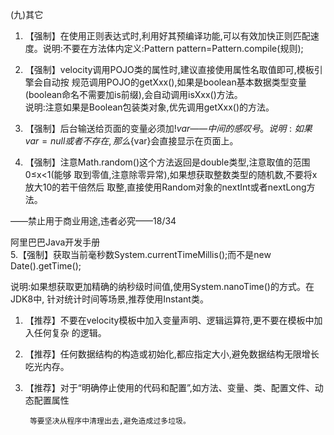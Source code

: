 \(九\)其它

1. 【强制】在使用正则表达式时,利用好其预编译功能,可以有效加快正则匹配速度。说明:不要在方法体内定义:Pattern pattern=Pattern.compile\(规则\);

2. 【强制】velocity调用POJO类的属性时,建议直接使用属性名取值即可,模板引擎会自动按 规范调用POJO的getXxx\(\),如果是boolean基本数据类型变量\(boolean命名不需要加is前缀\),会自动调用isXxx\(\)方法。  
   说明:注意如果是Boolean包装类对象,优先调用getXxx\(\)的方法。

3. 【强制】后台输送给页面的变量必须加$!{var}——中间的感叹号。说明:如果var=null或者不存在,那么${var}会直接显示在页面上。

4. 【强制】注意Math.random\(\)这个方法返回是double类型,注意取值的范围0≤x&lt;1\(能够 取到零值,注意除零异常\),如果想获取整数类型的随机数,不要将x放大10的若干倍然后 取整,直接使用Random对象的nextInt或者nextLong方法。

——禁止用于商业用途,违者必究——18/34

阿里巴巴Java开发手册  
5.【强制】获取当前毫秒数System.currentTimeMillis\(\);而不是new Date\(\).getTime\(\);

说明:如果想获取更加精确的纳秒级时间值,使用System.nanoTime\(\)的方式。在JDK8中, 针对统计时间等场景,推荐使用Instant类。

1. 【推荐】不要在velocity模板中加入变量声明、逻辑运算符,更不要在模板中加入任何复杂 的逻辑。

2. 【推荐】任何数据结构的构造或初始化,都应指定大小,避免数据结构无限增长吃光内存。

3. 【推荐】对于“明确停止使用的代码和配置”,如方法、变量、类、配置文件、动态配置属性

   ```
    等要坚决从程序中清理出去,避免造成过多垃圾。

   ```



